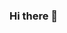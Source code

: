 ### Hi there 👋

<!--
**zsoolti8917/zsoolti8917** is a ✨ _special_ ✨ repository because its `README.md` (this file) appears on your GitHub profile.

Here are some ideas to get you started:

Welcome to my Github page! My name is Zsolt Varjú, and I am currently studying applied informatics in Slovakia while working as a visual web tester. In my current role, I review websites for cities and organizations, identify any discrepancies between the design files, and communicate revisions to frontend developers. As a result, I have developed a keen eye for identifying and troubleshooting problems in HTML and CSS.

My experience in this position has fueled my interest in frontend development, and I am currently learning SCSS and React. I enjoy working on 3D projects and modeling, and when I am not coding, you can find me skiing down a mountain slope.

Working in a fully remote position has taught me how to communicate effectively through email and Slack while meeting strict deadlines. I am excited to share my projects and collaborate with other developers on Github, so please feel free to take a look around and connect with me.

- 🔭 I’m currently working on Solving all the Frontend mentor projects to hone my HTML and CSS skills [@zsoltvarju](https://www.frontendmentor.io/profile/zsoltvarju)
- 🌱 I’m currently started to learn REACT
- 📫 How to reach me: [zsolt.varju.rl@gmail.com](zsolt.varju.rl@gmail.com)

